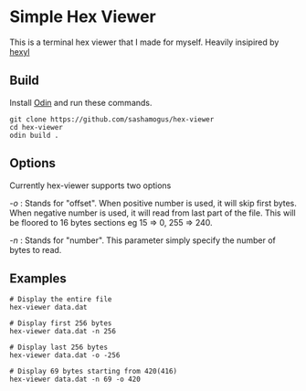 # Simple Hex Viewer

This is a terminal hex viewer that I made for myself.
Heavily insipired by [hexyl](https://github.com/sharkdp/hexyl)

## Build

Install [Odin](https://odin-lang.org/) and run these commands.

```
git clone https://github.com/sashamogus/hex-viewer
cd hex-viewer
odin build .
```

## Options

Currently hex-viewer supports two options

*-o <Int>*: Stands for "offset".
When positive number is used, it will skip first bytes.
When negative number is used, it will read from last part of the file.
This will be floored to 16 bytes sections eg 15 => 0, 255 => 240.

*-n <Uint>*: Stands for "number".
This parameter simply specify the number of bytes to read.

## Examples

```
# Display the entire file
hex-viewer data.dat

# Display first 256 bytes
hex-viewer data.dat -n 256

# Display last 256 bytes
hex-viewer data.dat -o -256

# Display 69 bytes starting from 420(416)
hex-viewer data.dat -n 69 -o 420
